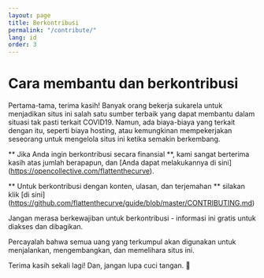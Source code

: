 ```yaml
---
layout: page
title: Berkontribusi
permalink: "/contribute/"
lang: id
order: 3
---
```

# Cara membantu dan berkontribusi 

Pertama-tama, terima kasih! Banyak orang bekerja sukarela untuk menjadikan situs ini salah satu sumber terbaik yang dapat membantu dalam situasi tak pasti terkait COVID19. Namun, ada biaya-biaya yang terkait dengan itu, seperti biaya hosting, atau kemungkinan mempekerjakan seseorang untuk  mengelola situs ini ketika semakin berkembang. 

** Jika Anda ingin berkontribusi secara finansial **, kami sangat berterima kasih atas jumlah berapapun, dan [Anda dapat melakukannya di sini] (https://opencollective.com/flattenthecurve). 

** Untuk berkontribusi dengan konten, ulasan, dan terjemahan ** silakan klik [di sini] (https://github.com/flattenthecurve/guide/blob/master/CONTRIBUTING.md) 

Jangan merasa berkewajiban untuk berkontribusi - informasi ini gratis untuk diakses dan dibagikan. 

Percayalah bahwa semua uang yang terkumpul akan digunakan untuk menjalankan, mengembangkan, dan memelihara situs ini. 

Terima kasih sekali lagi! Dan, jangan lupa cuci tangan. 🙂 
